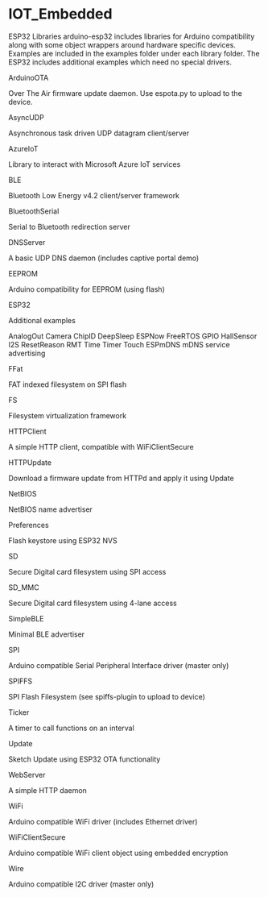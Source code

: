 # IOT_Embedded
ESP32 Libraries
arduino-esp32 includes libraries for Arduino compatibility along with some object wrappers around hardware specific devices. Examples are included in the examples folder under each library folder. The ESP32 includes additional examples which need no special drivers.

ArduinoOTA

Over The Air firmware update daemon. Use espota.py to upload to the device.

AsyncUDP

Asynchronous task driven UDP datagram client/server

AzureIoT

Library to interact with Microsoft Azure IoT services

BLE

Bluetooth Low Energy v4.2 client/server framework

BluetoothSerial

Serial to Bluetooth redirection server

DNSServer

A basic UDP DNS daemon (includes captive portal demo)

EEPROM

Arduino compatibility for EEPROM (using flash)

ESP32

Additional examples

AnalogOut
Camera
ChipID
DeepSleep
ESPNow
FreeRTOS
GPIO
HallSensor
I2S
ResetReason
RMT
Time
Timer
Touch
ESPmDNS
mDNS service advertising

FFat

FAT indexed filesystem on SPI flash

FS

Filesystem virtualization framework

HTTPClient

A simple HTTP client, compatible with WiFiClientSecure

HTTPUpdate

Download a firmware update from HTTPd and apply it using Update

NetBIOS

NetBIOS name advertiser

Preferences

Flash keystore using ESP32 NVS

SD

Secure Digital card filesystem using SPI access

SD_MMC

Secure Digital card filesystem using 4-lane access

SimpleBLE

Minimal BLE advertiser

SPI

Arduino compatible Serial Peripheral Interface driver (master only)

SPIFFS

SPI Flash Filesystem (see spiffs-plugin to upload to device)

Ticker

A timer to call functions on an interval

Update

Sketch Update using ESP32 OTA functionality

WebServer

A simple HTTP daemon

WiFi

Arduino compatible WiFi driver (includes Ethernet driver)

WiFiClientSecure

Arduino compatible WiFi client object using embedded encryption

Wire

Arduino compatible I2C driver (master only)
